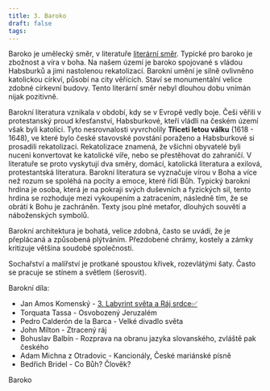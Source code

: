 ```yaml
---
title: 3. Baroko
draft: false
tags:
---
```

 Baroko je umělecký směr, v literatuře [literární směr](1.%20Literární%20směr.md). Typické pro baroko je zbožnost a víra v boha. Na našem území je baroko spojované s vládou Habsburků a jimi nastolenou rekatolizací. Barokní umění je silně ovlivněno katolickou církví, působí na city věřících. Staví se monumentální velice zdobné církevní budovy. Tento literární směr nebyl dlouhou dobu vnímán nijak pozitivně. 

Barokní literatura vznikala v období, kdy se v Evropě vedly boje. Češi věřili v protestanský proud křesťanství, Habsburkové, kteří vládli na českém území však byli katolíci. Tyto nesrovnalosti vyvrcholily **Třiceti letou válku** (1618 - 1648), ve které bylo české stavovské povstání poraženo a Habsburkové si prosadili rekatolizaci. Rekatolizace znamená, že všichni obyvatelé byli nuceni konvertovat ke katolické víře, nebo se přestěhovat do zahraničí. V literatuře se proto vyskytují dva směry, domácí, katolická literatura a exilová, protestantská literatura. Barokní literatura se vyznačuje vírou v Boha a více než rozum se spoléhá na pocity a emoce, které řídí Bůh. Typický barokní hrdina je osoba, která je na pokraji svých duševních a fyzických sil, tento hrdina se rozhoduje mezi vykoupením a zatracením, následně tím, že se obrátí k Bohu je zachráněn. Texty jsou plné metafor, dlouhých souvětí a náboženských symbolů.

Barokní architektura je bohatá, velice zdobná, často se uvádí, že je přeplácaná a způsobená plýtváním. Přezdobené chrámy, kostely a zámky kritizuje většina soudobé společnosti.

Sochařství a malířství je protkané spoustou křivek, rozevlátými šaty. Často se pracuje se stínem a světlem (šerosvit). 

Barokní díla: 
- Jan Amos Komenský - [3. Labyrint světa a Ráj srdce✅](3.%20Labyrint%20světa%20a%20Ráj%20srdce✅.md)
- Torquata Tassa - Osvobozený Jeruzalém
- Pedro Calderón de la Barca - Velké divadlo světa
- John Milton - Ztracený ráj
- Bohuslav Balbín - Rozprava na obranu jazyka slovanského, zvláště pak českého
- Adam Michna z Otradovic - Kancionály, České mariánské písně
- Bedřich Bridel - Co Bůh? Člověk?



Baroko